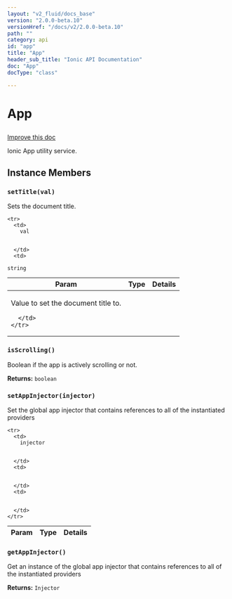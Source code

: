 ```yaml
---
layout: "v2_fluid/docs_base"
version: "2.0.0-beta.10"
versionHref: "/docs/v2/2.0.0-beta.10"
path: ""
category: api
id: "app"
title: "App"
header_sub_title: "Ionic API Documentation"
doc: "App"
docType: "class"

---
```










<h1 class="api-title">
<a class="anchor" name="app" href="#app"></a>

App





</h1>

<a class="improve-v2-docs" href="http://github.com/driftyco/ionic/edit/master//src/components/app/app.ts#L7">
Improve this doc
</a>






<p>Ionic App utility service.</p>





<!-- @usage tag -->


<!-- @property tags -->



<!-- instance methods on the class -->

<h2><a class="anchor" name="instance-members" href="#instance-members"></a>Instance Members</h2>

<div id="setTitle"></div>

<h3>
<a class="anchor" name="setTitle" href="#setTitle"></a>
<code>setTitle(val)</code>
  

</h3>

Sets the document title.


<table class="table param-table" style="margin:0;">
  <thead>
    <tr>
      <th>Param</th>
      <th>Type</th>
      <th>Details</th>
    </tr>
  </thead>
  <tbody>
    
    <tr>
      <td>
        val
        
        
      </td>
      <td>
        
  <code>string</code>
      </td>
      <td>
        <p>Value to set the document title to.</p>

        
      </td>
    </tr>
    
  </tbody>
</table>








<div id="isScrolling"></div>

<h3>
<a class="anchor" name="isScrolling" href="#isScrolling"></a>
<code>isScrolling()</code>
  

</h3>

Boolean if the app is actively scrolling or not.






<div class="return-value">
<i class="icon ion-arrow-return-left"></i>
<b>Returns:</b> 
  <code>boolean</code> 

</div>




<div id="setAppInjector"></div>

<h3>
<a class="anchor" name="setAppInjector" href="#setAppInjector"></a>
<code>setAppInjector(injector)</code>
  

</h3>

Set the global app injector that contains references to all of the instantiated providers


<table class="table param-table" style="margin:0;">
  <thead>
    <tr>
      <th>Param</th>
      <th>Type</th>
      <th>Details</th>
    </tr>
  </thead>
  <tbody>
    
    <tr>
      <td>
        injector
        
        
      </td>
      <td>
        
  
      </td>
      <td>
        
        
      </td>
    </tr>
    
  </tbody>
</table>








<div id="getAppInjector"></div>

<h3>
<a class="anchor" name="getAppInjector" href="#getAppInjector"></a>
<code>getAppInjector()</code>
  

</h3>

Get an instance of the global app injector that contains references to all of the instantiated providers






<div class="return-value">
<i class="icon ion-arrow-return-left"></i>
<b>Returns:</b> 
  <code>Injector</code> 

</div>





<!-- related link --><!-- end content block -->


<!-- end body block -->

